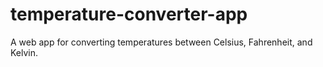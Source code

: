 # temperature-converter-app
A web app for converting temperatures between Celsius, Fahrenheit, and Kelvin.
